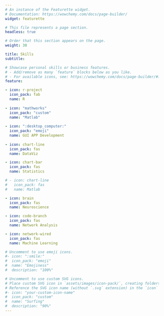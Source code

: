 ```yaml
---
# An instance of the Featurette widget.
# Documentation: https://wowchemy.com/docs/page-builder/
widget: featurette

# This file represents a page section.
headless: true

# Order that this section appears on the page.
weight: 30

title: Skills
subtitle:

# Showcase personal skills or business features.
# - Add/remove as many `feature` blocks below as you like.
# - For available icons, see: https://wowchemy.com/docs/page-builder/#icons
feature:

- icon: r-project
  icon_pack: fab
  name: R
  
- icon: "mathworks"
  icon_pack: "custom"
  name: "Matlab"
  
- icon: ":desktop_computer:"
  icon_pack: "emoji"
  name: GUI APP Development
  
- icon: chart-line
  icon_pack: fas
  name: DataViz

- icon: chart-bar
  icon_pack: fas
  name: Statistics

# - icon: chart-line
#   icon_pack: fas
#   name: Matlab

- icon: brain
  icon_pack: fas
  name: Neuroscience

- icon: code-branch
  icon_pack: fas
  name: Network Analysis

- icon: network-wired
  icon_pack: fas
  name: Machine Learning

# Uncomment to use emoji icons.
#- icon: ":smile:"
#  icon_pack: "emoji"
#  name: "Emojiness"
#  description: "100%"  

# Uncomment to use custom SVG icons.
# Place custom SVG icon in `assets/images/icon-pack/`, creating folders if necessary.
# Reference the SVG icon name (without `.svg` extension) in the `icon` field.
#- icon: "your-custom-icon-name"
#  icon_pack: "custom"
#  name: "Surfing"
#  description: "90%"
---
```

